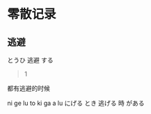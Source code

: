 # 零散记录

## 逃避


とうひ
逃避 する


> 1 

都有逃避的时候

ni ge lu  to ki   ga a lu 
にげる    とき
逃げる     時      がある

